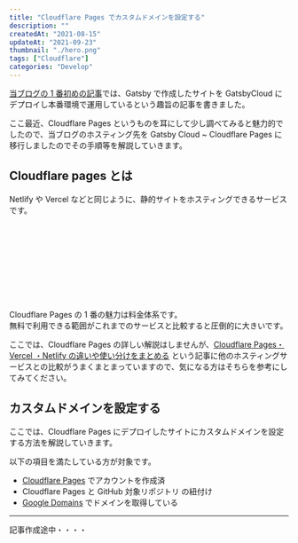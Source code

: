 ```yaml
---
title: "Cloudflare Pages でカスタムドメインを設定する"
description: ""
createdAt: "2021-08-15"
updateAt: "2021-09-23"
thumbnail: "./hero.png"
tags: ["Cloudflare"]
categories: "Develop"
---
```


[当ブログの 1 番初めの記事](../blog-creating-at-gatsby/)では、Gatsby で作成したサイトを GatsbyCloud にデプロイし本番環境で運用しているという趣旨の記事を書きました。

ここ最近、Cloudflare Pages というものを耳にして少し調べてみると魅力的でしたので、当ブログのホスティング先を Gatsby Cloud ~ Cloudflare Pages に移行しましたのでその手順等を解説していきます。

## Cloudflare pages とは

Netlify や Vercel などと同じように、静的サイトをホスティングできるサービスです。

<div class="iframely-embed"><div class="iframely-responsive" style="height: 140px; padding-bottom: 0;"><a href="https://pages.cloudflare.com/" data-iframely-url="//cdn.iframe.ly/api/iframe?url=https%3A%2F%2Fpages.cloudflare.com%2F&amp;key=d4798a05d91c041893af4b71314755fa"></a></div></div>

Cloudflare Pages の 1 番の魅力は料金体系です。  
無料で利用できる範囲がこれまでのサービスと比較すると圧倒的に大きいです。

ここでは、Cloudflare Pages の詳しい解説はしませんが、[Cloudflare Pages・Vercel ・Netlify の違いや使い分けをまとめる](https://zenn.dev/catnose99/scraps/6780379210136f) という記事に他のホスティングサービスとの比較がうまくまとまっていますので、気になる方はそちらを参考にしてみてください。

## カスタムドメインを設定する

ここでは、Cloudflare Pages にデプロイしたサイトにカスタムドメインを設定する方法を解説していきます。

以下の項目を満たしている方が対象です。

- [Cloudflare Pages](https://pages.cloudflare.com/) でアカウントを作成済
- Cloudflare Pages と GitHub 対象リポジトリ の紐付け
- [Google Domains](https://domains.google/intl/ja_jp/) でドメインを取得している

---

記事作成途中・・・・
